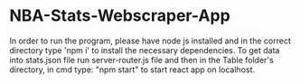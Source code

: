 # NBA-Stats-Webscraper-App

In order to run the program, please have node js installed and in the correct directory type 'npm i' to install the necessary dependencies.
To get data into stats.json file run server-router.js file and then in the Table folder's directory, in cmd type: "npm start" to start react app on localhost.
